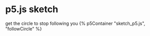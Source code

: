 # p5.js sketch


get the circle to stop following you {% p5Container "sketch_p5.js", "followCircle" %}